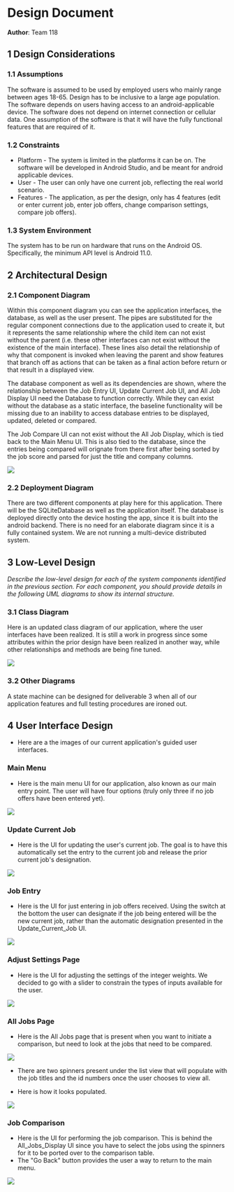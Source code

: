 ﻿# Design Document

**Author**: Team 118

## 1 Design Considerations

### 1.1 Assumptions

The software is assumed to be used by employed users who mainly range between ages 18-65. Design has to be inclusive to a large age population. The software depends on users having access to an android-applicable device. The software does not depend on internet connection or cellular data. One assumption of the software is that it will have the fully functional features that are required of it. 

### 1.2 Constraints

- Platform - The system is limited in the platforms it can be on. The software will be developed in Android Studio, and be meant for android applicable devices.
- User - The user can only have one current job, reflecting the real world scenario. 
- Features - The application, as per the design, only has 4 features (edit or enter current job, enter job offers, change comparison settings, compare job offers).


### 1.3 System Environment

The system has to be run on hardware that runs on the Android OS. Specifically, the minimum API level is Android 11.0.

## 2 Architectural Design

### 2.1 Component Diagram


Within this component diagram you can see the application interfaces, the database, as well as the user present. The pipes are substituted for the regular component connections due to the application used to create it, but it represents the same relationship where the child item can not exist without the parent (i.e. these other interfaces can not exist without the existence of the main interface). These lines also detail the relationship of why that component is invoked when leaving the parent and show features that branch off as actions that can be taken as a final action before return or that result in a displayed view.

The database component as well as its dependencies are shown, where the relationship between the Job Entry UI, Update Current Job UI, and All Job Display UI need the Database to function correctly. While they can exist without the database as a static interface, the baseline functionality will be missing due to an inability to access database entries to be displayed, updated, deleted or compared. 

The Job Compare UI can not exist without the All Job Display, which is tied back to the Main Menu UI. This is also tied to the database, since the entries being compared will orignate from there first after being sorted by the job score and parsed for just the title and company columns.


![](../images/Team118_JobCompareComponentDiagram.png)

### 2.2 Deployment Diagram

There are two different components at play here for this application. There will be the SQLiteDatabase as well as the application itself. The database is deployed directly onto the device hosting the app, since it is built into the android backend. There is no need for an elaborate diagram since it is a fully contained system. We are not running a multi-device distributed system.

## 3 Low-Level Design

*Describe the low-level design for each of the system components identified in the previous section. For each component, you should provide details in the following UML diagrams to show its internal structure.*

### 3.1 Class Diagram

Here is an updated class diagram of our application, where the user interfaces have been realized. It is still a work in progress since some attributes within the prior design have been realized in another way, while other relationships and methods are being fine tuned.

![](../images/teamDesign_d2.png)

### 3.2 Other Diagrams

A state machine can be designed for deliverable 3 when all of our application features and full testing procedures are ironed out.

## 4 User Interface Design

- Here are a the images of our current application's guided user interfaces.

### Main Menu

- Here is the main menu UI for our application, also known as our main entry point. The user will have four options (truly only three if no job offers have been entered yet). 

![](../images/Main_Menu_UI.JPG)

### Update Current Job

- Here is the UI for updating the user's current job. The goal is to have this automatically set the entry to the current job and release the prior current job's designation.

![](../images/Update_Current_Job_UI.JPG)


### Job Entry

- Here is the UI for just entering in job offers received. Using the switch at the bottom the user can designate if the job being entered will be the new current job, rather than the automatic designation presented in the Update_Current_Job UI.

![](../images/Job_Entry_UI.JPG)

### Adjust Settings Page

- Here is the UI for adjusting the settings of the integer weights. We decided to go with a slider to constrain the types of inputs available for the user.

![](../images/Adjust_Settings_UI.JPG)



### All Jobs Page

- Here is the All Jobs page that is present when you want to initiate a comparison, but need to look at the jobs that need to be compared.

![](../images/All_Jobs_Display_unpopulated_UI.JPG)

- There are two spinners present under the list view that will populate with the job titles and the id numbers once the user chooses to view all.

- Here is how it looks populated.

![](../images/All_Jobs_Display_populated_UI_2.JPG)

### Job Comparison

- Here is the UI for performing the job comparison. This is behind the All_Jobs_Display UI since you have to select the jobs using the spinners for it to be ported over to the comparison table.
- The "Go Back" button provides the user a way to return to the main menu.

![](../images/Job_Compare_UI_2.JPG)
